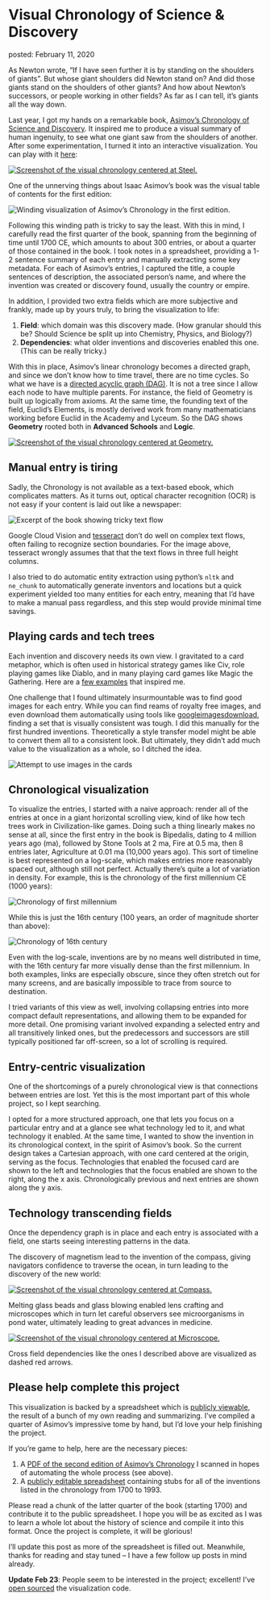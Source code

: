 Visual Chronology of Science & Discovery
===
posted: February 11, 2020

As Newton wrote, “If I have seen further it is by standing on the shoulders of giants”. But whose giant shoulders did Newton stand on? And did those giants stand on the shoulders of other giants? And how about Newton’s successors, or people working in other fields? As far as I can tell, it’s giants all the way down.

Last year, I got my hands on a remarkable book, [Asimov’s Chronology of Science and Discovery](/books/asimovs-chronology-of-science-and-discovery/). It inspired me to produce a visual summary of human ingenuity, to see what one giant saw from the shoulders of another. After some experimentation, I turned it into an interactive visualization. You can play with it [here](https://invention.cards/steel):

[![Screenshot of the visual chronology centered at Steel.](screenshot-steel.jpg)](https://invention.cards/steel)

<!--more-->

One of the unnerving things about Isaac Asimov’s book was the visual table of contents for the first edition:

![Winding visualization of Asimov’s Chronology in the first edition.](original-visualization.jpg)

Following this winding path is tricky to say the least. With this in mind, I carefully read the first quarter of the book, spanning from the beginning of time until 1700 CE, which amounts to about 300 entries, or about a quarter of those contained in the book. I took notes in a spreadsheet, providing a 1-2 sentence summary of each entry and manually extracting some key metadata. For each of Asimov’s entries, I captured the title, a couple sentences of description, the associated person’s name, and where the invention was created or discovery found, usually the country or empire.

In addition, I provided two extra fields which are more subjective and frankly, made up by yours truly, to bring the visualization to life:

1. **Field**: which domain was this discovery made. (How granular should this be? Should Science be split up into Chemistry, Physics, and Biology?)
2. **Dependencies**: what older inventions and discoveries enabled this one. (This can be really tricky.)

With this in place, Asimov’s linear chronology becomes a directed graph, and since we don’t know how to time travel, there are no time cycles. So what we have is a [directed acyclic graph (DAG)](https://en.wikipedia.org/wiki/Directed_acyclic_graph). It is not a tree since I allow each node to have multiple parents. For instance, the field of Geometry is built up logically from axioms. At the same time, the founding text of the field, Euclid’s Elements, is mostly derived work from many mathematicians working before Euclid in the Academy and Lyceum. So the DAG shows **Geometry** rooted both in **Advanced Schools** and **Logic**.

[![Screenshot of the visual chronology centered at Geometry.](screenshot-geometry.jpg)](https://invention.cards/geometry)

## Manual entry is tiring

Sadly, the Chronology is not available as a text-based ebook, which complicates matters. As it turns out, optical character recognition (OCR) is not easy if your content is laid out like a newspaper:

![Excerpt of the book showing tricky text flow](book-flow-ocr.jpg)

Google Cloud Vision and [tesseract](https://github.com/tesseract-ocr/tesseract) don’t do well on complex text flows, often failing to recognize section boundaries. For the image above, tesseract wrongly assumes that that the text flows in three full height columns.

I also tried to do automatic entity extraction using python’s `nltk` and `ne_chunk` to automatically generate inventors and locations but a quick experiment yielded too many entities for each entry, meaning that I’d have to make a manual pass regardless, and this step would provide minimal time savings.

## Playing cards and tech trees

Each invention and discovery needs its own view. I gravitated to a card metaphor, which is often used in historical strategy games like Civ, role playing games like Diablo, and in many playing card games like Magic the Gathering. Here are a [few examples](https://www.are.na/boris-smus/tech-tree-cards) that inspired me.

One challenge that I found ultimately insurmountable was to find good images for each entry. While you can find reams of royalty free images, and even download them automatically using tools like [googleimagesdownload](https://github.com/hardikvasa/google-images-download), finding a set that is visually consistent was tough. I did this manually for the first hundred inventions. Theoretically a style transfer model might be able to convert them all to a consistent look. But ultimately, they didn’t add much value to the visualization as a whole, so I ditched the idea.

![Attempt to use images in the cards](card-images.jpg)

## Chronological visualization

To visualize the entries, I started with a naive approach: render all of the entries at once in a giant horizontal scrolling view, kind of like how tech trees work in Civilization-like games. Doing such a thing linearly makes no sense at all, since the first entry in the book is Bipedalis, dating to 4 million years ago (ma), followed by Stone Tools at 2 ma, Fire at 0.5 ma, then 8 entries later, Agriculture at 0.01 ma (10,000 years ago). This sort of timeline is best represented on a log-scale, which makes entries more reasonably spaced out, although still not perfect. Actually there’s quite a lot of variation in density. For example, this is the chronology of the first millennium CE (1000 years):

![Chronology of first millennium](chrono-first-millennium.jpg)

While this is just the 16th century (100 years, an order of magnitude shorter than above):

![Chronology of 16th century](chrono-sixteenth-century.jpg)

Even with the log-scale, inventions are by no means well distributed in time, with the 16th century far more visually dense than the first millennium. In both examples, links are especially obscure, since they often stretch out for many screens, and are basically impossible to trace from source to destination.

I tried variants of this view as well, involving collapsing entries into more compact default representations, and allowing them to be expanded for more detail. One promising variant involved expanding a selected entry and all transitively linked ones, but the predecessors and successors are still typically positioned far off-screen, so a lot of scrolling is required.

## Entry-centric visualization

One of the shortcomings of a purely chronological view is that connections between entries are lost. Yet this is the most important part of this whole project, so I kept searching.

I opted for a more structured approach, one that lets you focus on a particular entry and at a glance see what technology led to it, and what technology it enabled. At the same time, I wanted to show the invention in its chronological context, in the spirit of Asimov’s book. So the current design takes a Cartesian approach, with one card centered at the origin, serving as the focus. Technologies that enabled the focused card are shown to the left and technologies that the focus enabled are shown to the right, along the x axis. Chronologically previous and next entries are shown along the y axis.

## Technology transcending fields

Once the dependency graph is in place and each entry is associated with a field, one starts seeing interesting patterns in the data.

The discovery of magnetism lead to the invention of the compass, giving navigators confidence to traverse the ocean, in turn leading to the discovery of the new world:

[![Screenshot of the visual chronology centered at Compass.](screenshot-compass.jpg)](https://invention.cards/compass)

Melting glass beads and glass blowing enabled lens crafting and microscopes which in turn let careful observers see microorganisms in pond water, ultimately leading to great advances in medicine.

[![Screenshot of the visual chronology centered at Microscope.](screenshot-microscope.jpg)](https://invention.cards/microscope)

Cross field dependencies like the ones I described above are visualized as dashed red arrows.

## Please help complete this project

This visualization is backed by a spreadsheet which is [publicly viewable](https://docs.google.com/spreadsheets/d/1hDNXas7DzwglB95HV2_2u1utWAwBZR2hQHlMPz-fj5A/edit#gid=0), the result of a bunch of my own reading and summarizing. I’ve compiled a quarter of Asimov’s impressive tome by hand, but I’d love your help finishing the project.

If you’re game to help, here are the necessary pieces:

1. A [PDF of the second edition of Asimov’s Chronology](https://drive.google.com/file/d/1qQDnNQr6L-NGRTyID8kWGMnnVVPeCC6o/view?usp=sharing) I scanned in hopes of automating the whole process (see above).
2. A [publicly editable spreadsheet](https://docs.google.com/spreadsheets/d/1uDeBCfcaVUfZFEK-0WJIb43dT6cqHHq9o6Uxn6PihLY/edit#gid=158368026) containing stubs for all of the inventions listed in the chronology from 1700 to 1993.

Please read a chunk of the latter quarter of the book (starting 1700) and contribute it to the public spreadsheet. I hope you will be as excited as I was to learn a whole lot about the history of science and compile it into this format. Once the project is complete, it will be glorious!

I’ll update this post as more of the spreadsheet is filled out. Meanwhile, thanks for reading and stay tuned – I have a few follow up posts in mind already.

**Update Feb 23**: People seem to be interested in the project; excellent! I’ve [open sourced](https://github.com/borismus/asimov) the visualization code.